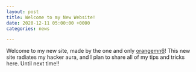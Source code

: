 ```yaml
---
layout: post
title: Welcome to my New Website!
date: 2020-12-11 05:00:00 +0000
categories: news

---
```

Welcome to my new site, made by the one and only [orangemn6](https://jacobgoldstein.tk)! This new site radiates my hacker aura, and I plan to share all of my tips and tricks here. Until next time!!